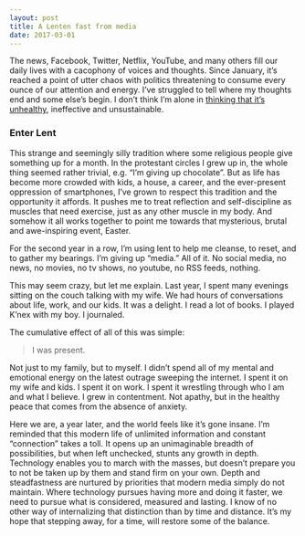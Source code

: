 ```yaml
---
layout: post
title: A Lenten fast from media
date: 2017-03-01
---
```

The news, Facebook, Twitter, Netflix, YouTube, and many others fill our daily lives with a cacophony of voices and thoughts. Since January, it’s reached a point of utter chaos with politics threatening to consume every ounce of our attention and energy. I’ve struggled to tell where my thoughts end and some else’s begin. I don’t think I’m alone in [thinking that it’s unhealthy](http://www.apa.org/news/press/releases/stress/2017/technology-social-media.PDF), ineffective and unsustainable.

### Enter Lent

This strange and seemingly silly tradition where some religious people give something up for a month. In the protestant circles I grew up in, the whole thing seemed rather trivial, e.g. “I’m giving up chocolate”. But as life has become more crowded with kids, a house, a career, and the ever-present oppression of smartphones, I’ve grown to respect this tradition and the opportunity it affords. It pushes me to treat reflection and self-discipline as muscles that need exercise, just as any other muscle in my body. And somehow it all works together to point me towards that mysterious, brutal and awe-inspiring event, Easter.

For the second year in a row, I’m using lent to help me cleanse, to reset, and to gather my bearings. I’m giving up “media.” All of it. No social media, no news, no movies, no tv shows, no youtube, no RSS feeds, nothing.

This may seem crazy, but let me explain. Last year, I spent many evenings sitting on the couch talking with my wife. We had hours of conversations about life, work, and our kids. It was a delight. I read a lot of books. I played K’nex with my boy. I journaled.

The cumulative effect of all of this was simple:

> I was present.

Not just to my family, but to myself. I didn’t spend all of my mental and emotional energy on the latest outrage sweeping the internet. I spent it on my wife and kids. I spent it on work. I spent it wrestling through who I am and what I believe. I grew in contentment. Not apathy, but in the healthy peace that comes from the absence of anxiety.

Here we are, a year later, and the world feels like it’s gone insane. I’m reminded that this modern life of unlimited information and constant “connection” takes a toll. It opens up an unimaginable breadth of possibilities, but when left unchecked, stunts any growth in depth. Technology enables you to march with the masses, but doesn’t prepare you to not be taken up by them and stand firm on your own. Depth and steadfastness are nurtured by priorities that modern media simply do not maintain. Where technology pursues having more and doing it faster, we need to pursue what is considered, measured and lasting. I know of no other way of internalizing that distinction than by time and distance. It’s my hope that stepping away, for a time, will restore some of the balance.
